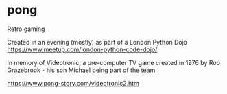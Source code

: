 # pong
Retro gaming

Created in an evening (mostly) as part of a London Python Dojo https://www.meetup.com/london-python-code-dojo/

In memory of Videotronic, a pre-computer TV game created in 1976 by Rob Grazebrook - his son Michael
being part of the team.

https://www.pong-story.com/videotronic2.htm
